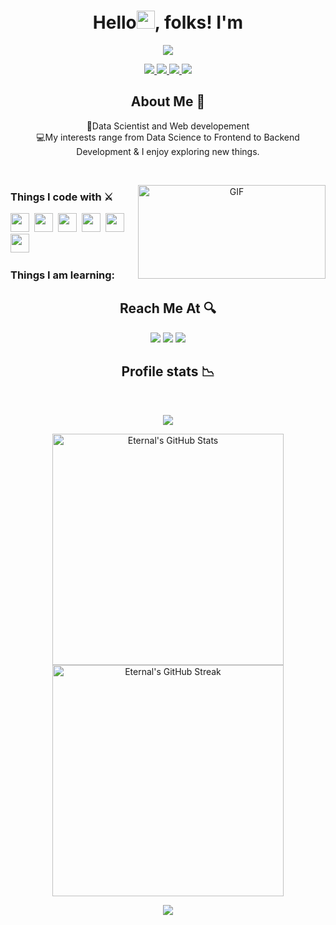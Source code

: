 

<!--
- Hi there 👋
**rajat5ranjan/rajat5ranjan** is a ✨ _special_ ✨ repository because its `README.md` (this file) appears on your GitHub profile.

Here are some ideas to get you started:

- 🔭 I’m currently working on ...
- 🌱 I’m currently learning ...
- 👯 I’m looking to collaborate on ...
- 🤔 I’m looking for help with ...
- 💬 Ask me about ...
- 📫 How to reach me: ...
- 😄 Pronouns: ...
- ⚡ Fun fact: ...
-->

<h1 align="center">
  Hello<img src="https://media.giphy.com/media/gM5qFksULw54NMWyry/giphy.gif" width="29px">, folks! I'm
</h1>

<p align="center"><a href="https://www.linkedin.com/in/rajat-ranjan24/">
  <img src="https://img.shields.io/badge/-Rajat%20Ranjan-green?style=for-the-badge">
  
</a></p> 

<p align="center">
  <a href="https://www.linkedin.com/in/rajat-ranjan24/"> 
    <img src="https://img.shields.io/badge/-A-4d79ff?style=for-the-badge">
    <img src="https://img.shields.io/badge/-MERN-5457ff?style=for-the-badge">
    <img src="https://img.shields.io/badge/-and_an-7f54ff?style=for-the-badge">
    <img src="https://img.shields.io/badge/-Open_Source_Enthusiast-902eff?style=for-the-badge">
  </a>
</p>



<h2 align="center">About Me 🚀</h2>
<p align="center">
👦Data Scientist and Web developement </br>
💻My interests range from Data Science to Frontend to Backend Development & I enjoy exploring new things.
</P>

<br>
<p align="center">
<img align="right" width="300" height=150 alt="GIF" src="https://media.giphy.com/media/zMukICnMEZmSf8zvXd/giphy.gif" />
</p>

<p align="center">
<h3>Things I code with ⚔️</h3>

<span><img src="https://cdn.jsdelivr.net/gh/devicons/devicon@latest/icons/python/python-original.svg" width="30px"></span>&nbsp;
<span><img src="https://cdn.jsdelivr.net/gh/devicons/devicon@latest/icons/javascript/javascript-original.svg" width="30px"></span>&nbsp;
<span><img src="https://cdn.jsdelivr.net/gh/devicons/devicon@latest/icons/react/react-original.svg" width="30px"></span>&nbsp;
<span><img src="https://cdn.jsdelivr.net/gh/devicons/devicon@latest/icons/mysql/mysql-original.svg" width="30px"></span>&nbsp;
<span><img src="https://cdn.jsdelivr.net/gh/devicons/devicon@latest/icons/mongodb/mongodb-original.svg" width="30px"></span>&nbsp;
<span><img src="https://cdn.jsdelivr.net/gh/devicons/devicon@latest/icons/java/java-original.svg" width="30px"></span>&nbsp;


<!-- ### Tools I use:
<span><img src="https://cdn.jsdelivr.net/gh/devicons/devicon@latest/icons/git/git-plain.svg" width="30px"></span>&nbsp;
<span><img src="https://github.com/rajat5ranjan/rajat5ranjan/blob/main/img/icons8-firebase.svg" width="30px"></span>&nbsp;
<span><img src="https://avatars.githubusercontent.com/u/10251060?s=200&v=4" width="30px"></span>&nbsp;
<span><img src="https://github.com/rajat5ranjan/rajat5ranjan/blob/main/img/figma.svg" width="30px"></span>&nbsp; -->

### Things I am learning:
<!-- <span><img src="https://cdn.jsdelivr.net/gh/devicons/devicon@latest/icons/nodejs/nodejs-original.svg" width="30px"></span>&nbsp; -->

</p>

<h2 align="center">Reach Me At 🔍</h2>

<p align="center">
<a target="_blank" href="https://www.linkedin.com/in/rajat-ranjan24//"><img src="https://img.shields.io/badge/-LinkedIn-0e76a8?style=for-the-badge&logo=LinkedIn"></a>
<a target="_blank" href="mailto:rajat5ranjan56@gmail.com"><img src="https://img.shields.io/badge/-Gmail-c0392b?style=for-the-badge&logo=Gmail&logoColor=white"></a>
<a target="_blank" href="https://rajat5ranjan.github.io/"><img src="https://img.shields.io/badge/-Portfolio-2A5AD3?style=for-the-badge&logo=Opsgenie"></a>
</p>

<h2 align="center">Profile stats 📉</h2>
<br>
<p align="center"><img src="https://komarev.com/ghpvc/?username=rajat5ranjan&style=flat-square&color=4287f5"></p>
<p align="center">
<img width="370px" alt="Eternal's GitHub Stats" src="https://github-readme-stats.vercel.app/api?username=rajat5ranjan&custom_title=Overall+Activity&show_icons=true&hide_border=true&count_private=true&bg_color=ffffff00&title_color=2e7eff&text_color=878787&icon_color=2e7eff" />
<img width="370px" alt="Eternal's GitHub Streak" src="https://github-readme-streak-stats.herokuapp.com/?user=rajat5ranjan&background=ffffff00&hide_border=true&stroke=878787&ring=296dda&fire=296dda&currStreakNum=878787&sideNums=878787&currStreakLabel=878787&sideLabels=878787&dates=878787" />
</p>

<!-- <p align="center"> 
 <img align="center" src="https://github-readme-stats.vercel.app/api/top-langs/?username=rajat5ranjan&custom_title=Top+Language's+Used&show_icons=true&hide_border=true&count_private=true&bg_color=ffffff00&title_color=2e7eff&text_color=878787&icon_color=2e7eff" />
</p> -->

<p align="center">
<img src="https://activity-graph.herokuapp.com/graph?username=rajat5ranjan&theme=dracula&bg_color=ffffff00&color=878787&line=296dda&point=ffffff00&area=true&hide_border=true">
</p>


